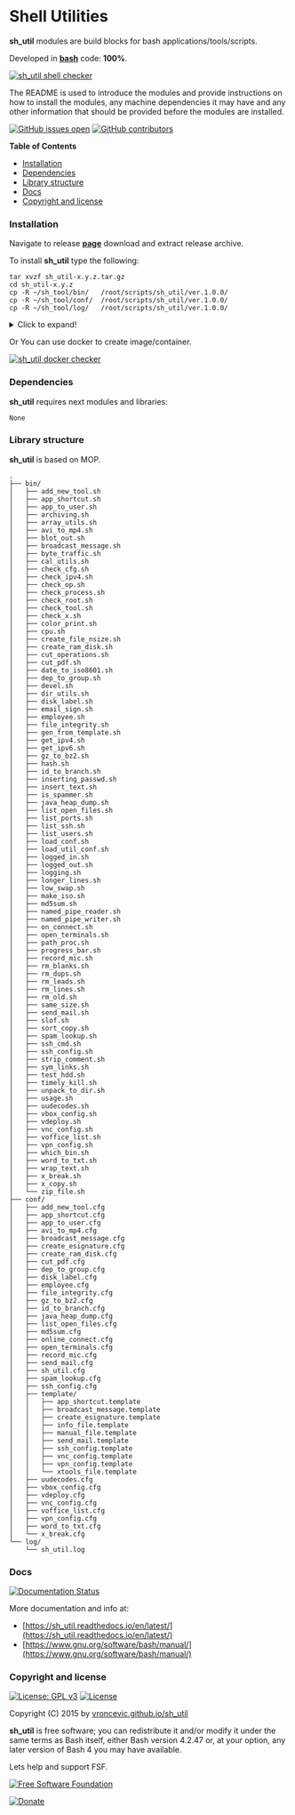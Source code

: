 # Shell Utilities

**sh_util** modules are build blocks for bash applications/tools/scripts.

Developed in **[bash](https://en.wikipedia.org/wiki/Bash_(Unix_shell))** code: **100%**.

[![sh_util shell checker](https://github.com/vroncevic/sh_util/workflows/sh_util%20shell%20checker/badge.svg)](https://github.com/vroncevic/sh_util/actions?query=workflow%3A%22sh_util+shell+checker%22)

The README is used to introduce the modules and provide instructions on
how to install the modules, any machine dependencies it may have and any
other information that should be provided before the modules are installed.

[![GitHub issues open](https://img.shields.io/github/issues/vroncevic/sh_util.svg)](https://github.com/vroncevic/sh_util/issues) [![GitHub contributors](https://img.shields.io/github/contributors/vroncevic/sh_util.svg)](https://github.com/vroncevic/sh_util/graphs/contributors)

<!-- START doctoc generated TOC please keep comment here to allow auto update -->
<!-- DON'T EDIT THIS SECTION, INSTEAD RE-RUN doctoc TO UPDATE -->
**Table of Contents**

- [Installation](#installation)
- [Dependencies](#dependencies)
- [Library structure](#library-structure)
- [Docs](#docs)
- [Copyright and license](#copyright-and-license)

<!-- END doctoc generated TOC please keep comment here to allow auto update -->

### Installation

Navigate to release **[page](https://github.com/vroncevic/sh_util/releases)** download and extract release archive.

To install **sh_util** type the following:

```
tar xvzf sh_util-x.y.z.tar.gz
cd sh_util-x.y.z
cp -R ~/sh_tool/bin/   /root/scripts/sh_util/ver.1.0.0/
cp -R ~/sh_tool/conf/  /root/scripts/sh_util/ver.1.0.0/
cp -R ~/sh_tool/log/   /root/scripts/sh_util/ver.1.0.0/
```

<details>
  <summary>Click to expand!</summary>

    root@debtux:/data/dev/bash/3_tools/sh_util# ./sh_util_setup.sh 

    [Setup] Installing App/Tool/Script sh_util
        Mon 08 Jun 2020 09:13:28 PM CEST
    [Setup] Copy App/Tool/Script structure
    [Setup] Remove github editor configuration files
    [Setup] Set App/Tool/Script permission
    [Setup] Done

    /root/scripts/sh_util/ver.1.0.0/
    ├── bin
    │   ├── add_new_tool.sh
    │   ├── app_shortcut.sh
    │   ├── app_to_user.sh
    │   ├── archiving.sh
    │   ├── array_utils.sh
    │   ├── avi_to_mp4.sh
    │   ├── blot_out.sh
    │   ├── broadcast_message.sh
    │   ├── byte_traffic.sh
    │   ├── cal_utils.sh
    │   ├── check_cfg.sh
    │   ├── check_ipv4.sh
    │   ├── check_op.sh
    │   ├── check_process.sh
    │   ├── check_root.sh
    │   ├── check_tool.sh
    │   ├── check_x.sh
    │   ├── color_print.sh
    │   ├── cpu.sh
    │   ├── create_file_nsize.sh
    │   ├── create_ram_disk.sh
    │   ├── cut_operations.sh
    │   ├── cut_pdf.sh
    │   ├── date_to_iso8601.sh
    │   ├── dep_to_group.sh
    │   ├── devel.sh
    │   ├── dir_utils.sh
    │   ├── disk_label.sh
    │   ├── email_sign.sh
    │   ├── employee.sh
    │   ├── file_integrity.sh
    │   ├── gen_from_template.sh
    │   ├── get_ipv4.sh
    │   ├── get_ipv6.sh
    │   ├── gz_to_bz2.sh
    │   ├── hash.sh
    │   ├── id_to_branch.sh
    │   ├── inserting_passwd.sh
    │   ├── insert_text.sh
    │   ├── is_spammer.sh
    │   ├── java_heap_dump.sh
    │   ├── list_open_files.sh
    │   ├── list_ports.sh
    │   ├── list_ssh.sh
    │   ├── list_users.sh
    │   ├── load_conf.sh
    │   ├── load_util_conf.sh
    │   ├── logged_in.sh
    │   ├── logged_out.sh
    │   ├── logging.sh
    │   ├── longer_lines.sh
    │   ├── low_swap.sh
    │   ├── make_iso.sh
    │   ├── md5sum.sh
    │   ├── named_pipe_reader.sh
    │   ├── named_pipe_writer.sh
    │   ├── on_connect.sh
    │   ├── open_terminals.sh
    │   ├── path_proc.sh
    │   ├── progress_bar.sh
    │   ├── record_mic.sh
    │   ├── rm_blanks.sh
    │   ├── rm_dups.sh
    │   ├── rm_leads.sh
    │   ├── rm_lines.sh
    │   ├── rm_old.sh
    │   ├── same_size.sh
    │   ├── send_mail.sh
    │   ├── slof.sh
    │   ├── sort_copy.sh
    │   ├── spam_lookup.sh
    │   ├── ssh_cmd.sh
    │   ├── ssh_config.sh
    │   ├── strip_comment.sh
    │   ├── sym_links.sh
    │   ├── test_hdd.sh
    │   ├── timely_kill.sh
    │   ├── unpack_to_dir.sh
    │   ├── usage.sh
    │   ├── uudecodes.sh
    │   ├── vbox_config.sh
    │   ├── vdeploy.sh
    │   ├── vnc_config.sh
    │   ├── voffice_list.sh
    │   ├── vpn_config.sh
    │   ├── which_bin.sh
    │   ├── word_to_txt.sh
    │   ├── wrap_text.sh
    │   ├── x_break.sh
    │   ├── x_copy.sh
    │   └── zip_file.sh
    ├── conf
    │   ├── add_new_tool.cfg
    │   ├── app_shortcut.cfg
    │   ├── app_to_user.cfg
    │   ├── avi_to_mp4.cfg
    │   ├── broadcast_message.cfg
    │   ├── create_esignature.cfg
    │   ├── create_ram_disk.cfg
    │   ├── cut_pdf.cfg
    │   ├── dep_to_group.cfg
    │   ├── disk_label.cfg
    │   ├── employee.cfg
    │   ├── file_integrity.cfg
    │   ├── gz_to_bz2.cfg
    │   ├── id_to_branch.cfg
    │   ├── java_heap_dump.cfg
    │   ├── list_open_files.cfg
    │   ├── md5sum.cfg
    │   ├── online_connect.cfg
    │   ├── open_terminals.cfg
    │   ├── record_mic.cfg
    │   ├── send_mail.cfg
    │   ├── sh_util.cfg
    │   ├── spam_lookup.cfg
    │   ├── ssh_config.cfg
    │   ├── template
    │   │   ├── app_shortcut.template
    │   │   ├── broadcast_message.template
    │   │   ├── create_esignature.template
    │   │   ├── info_file.template
    │   │   ├── manual_file.template
    │   │   ├── send_mail.template
    │   │   ├── ssh_config.template
    │   │   ├── vnc_config.template
    │   │   ├── vpn_config.template
    │   │   └── xtools_file.template
    │   ├── uudecodes.cfg
    │   ├── vbox_config.cfg
    │   ├── vdeploy.cfg
    │   ├── vnc_config.cfg
    │   ├── voffice_list.cfg
    │   ├── vpn_config.cfg
    │   ├── word_to_txt.cfg
    │   └── x_break.cfg
    └── log
        └── sh_util.log
</details>

Or You can use docker to create image/container.

[![sh_util docker checker](https://github.com/vroncevic/sh_util/workflows/sh_util%20docker%20checker/badge.svg)](https://github.com/vroncevic/sh_util/actions?query=workflow%3A%22sh_util+docker+checker%22)

### Dependencies

**sh_util** requires next modules and libraries:

```
None
```

### Library structure

**sh_util** is based on MOP.

```
.
├── bin/
│   ├── add_new_tool.sh
│   ├── app_shortcut.sh
│   ├── app_to_user.sh
│   ├── archiving.sh
│   ├── array_utils.sh
│   ├── avi_to_mp4.sh
│   ├── blot_out.sh
│   ├── broadcast_message.sh
│   ├── byte_traffic.sh
│   ├── cal_utils.sh
│   ├── check_cfg.sh
│   ├── check_ipv4.sh
│   ├── check_op.sh
│   ├── check_process.sh
│   ├── check_root.sh
│   ├── check_tool.sh
│   ├── check_x.sh
│   ├── color_print.sh
│   ├── cpu.sh
│   ├── create_file_nsize.sh
│   ├── create_ram_disk.sh
│   ├── cut_operations.sh
│   ├── cut_pdf.sh
│   ├── date_to_iso8601.sh
│   ├── dep_to_group.sh
│   ├── devel.sh
│   ├── dir_utils.sh
│   ├── disk_label.sh
│   ├── email_sign.sh
│   ├── employee.sh
│   ├── file_integrity.sh
│   ├── gen_from_template.sh
│   ├── get_ipv4.sh
│   ├── get_ipv6.sh
│   ├── gz_to_bz2.sh
│   ├── hash.sh
│   ├── id_to_branch.sh
│   ├── inserting_passwd.sh
│   ├── insert_text.sh
│   ├── is_spammer.sh
│   ├── java_heap_dump.sh
│   ├── list_open_files.sh
│   ├── list_ports.sh
│   ├── list_ssh.sh
│   ├── list_users.sh
│   ├── load_conf.sh
│   ├── load_util_conf.sh
│   ├── logged_in.sh
│   ├── logged_out.sh
│   ├── logging.sh
│   ├── longer_lines.sh
│   ├── low_swap.sh
│   ├── make_iso.sh
│   ├── md5sum.sh
│   ├── named_pipe_reader.sh
│   ├── named_pipe_writer.sh
│   ├── on_connect.sh
│   ├── open_terminals.sh
│   ├── path_proc.sh
│   ├── progress_bar.sh
│   ├── record_mic.sh
│   ├── rm_blanks.sh
│   ├── rm_dups.sh
│   ├── rm_leads.sh
│   ├── rm_lines.sh
│   ├── rm_old.sh
│   ├── same_size.sh
│   ├── send_mail.sh
│   ├── slof.sh
│   ├── sort_copy.sh
│   ├── spam_lookup.sh
│   ├── ssh_cmd.sh
│   ├── ssh_config.sh
│   ├── strip_comment.sh
│   ├── sym_links.sh
│   ├── test_hdd.sh
│   ├── timely_kill.sh
│   ├── unpack_to_dir.sh
│   ├── usage.sh
│   ├── uudecodes.sh
│   ├── vbox_config.sh
│   ├── vdeploy.sh
│   ├── vnc_config.sh
│   ├── voffice_list.sh
│   ├── vpn_config.sh
│   ├── which_bin.sh
│   ├── word_to_txt.sh
│   ├── wrap_text.sh
│   ├── x_break.sh
│   ├── x_copy.sh
│   └── zip_file.sh
├── conf/
│   ├── add_new_tool.cfg
│   ├── app_shortcut.cfg
│   ├── app_to_user.cfg
│   ├── avi_to_mp4.cfg
│   ├── broadcast_message.cfg
│   ├── create_esignature.cfg
│   ├── create_ram_disk.cfg
│   ├── cut_pdf.cfg
│   ├── dep_to_group.cfg
│   ├── disk_label.cfg
│   ├── employee.cfg
│   ├── file_integrity.cfg
│   ├── gz_to_bz2.cfg
│   ├── id_to_branch.cfg
│   ├── java_heap_dump.cfg
│   ├── list_open_files.cfg
│   ├── md5sum.cfg
│   ├── online_connect.cfg
│   ├── open_terminals.cfg
│   ├── record_mic.cfg
│   ├── send_mail.cfg
│   ├── sh_util.cfg
│   ├── spam_lookup.cfg
│   ├── ssh_config.cfg
│   ├── template/
│   │   ├── app_shortcut.template
│   │   ├── broadcast_message.template
│   │   ├── create_esignature.template
│   │   ├── info_file.template
│   │   ├── manual_file.template
│   │   ├── send_mail.template
│   │   ├── ssh_config.template
│   │   ├── vnc_config.template
│   │   ├── vpn_config.template
│   │   └── xtools_file.template
│   ├── uudecodes.cfg
│   ├── vbox_config.cfg
│   ├── vdeploy.cfg
│   ├── vnc_config.cfg
│   ├── voffice_list.cfg
│   ├── vpn_config.cfg
│   ├── word_to_txt.cfg
│   └── x_break.cfg
└── log/
    └── sh_util.log
```

### Docs

[![Documentation Status](https://readthedocs.org/projects/sh_util/badge/?version=latest)](https://sh_util.readthedocs.io/projects/sh_util/en/latest/?badge=latest)

More documentation and info at:
* [https://sh_util.readthedocs.io/en/latest/](https://sh_util.readthedocs.io/en/latest/)
* [https://www.gnu.org/software/bash/manual/](https://www.gnu.org/software/bash/manual/)

### Copyright and license

[![License: GPL v3](https://img.shields.io/badge/License-GPLv3-blue.svg)](https://www.gnu.org/licenses/gpl-3.0) [![License](https://img.shields.io/badge/License-Apache%202.0-blue.svg)](https://opensource.org/licenses/Apache-2.0)

Copyright (C) 2015 by [vroncevic.github.io/sh_util](https://vroncevic.github.io/sh_util)

**sh_util** is free software; you can redistribute it and/or modify
it under the same terms as Bash itself, either Bash version 4.2.47 or,
at your option, any later version of Bash 4 you may have available.

Lets help and support FSF.

[![Free Software Foundation](https://raw.githubusercontent.com/vroncevic/sh_util/dev/docs/fsf-logo_1.png)](https://my.fsf.org/)

[![Donate](https://www.paypalobjects.com/en_US/i/btn/btn_donateCC_LG.gif)](https://my.fsf.org/donate/)
